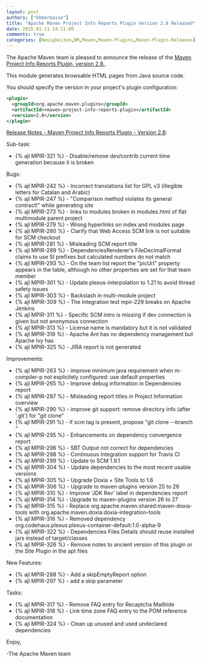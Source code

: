 ```yaml
---
layout: post
authors: ["khmarbaise"]
title: "Apache Maven Project Info Reports Plugin Version 2.8 Released"
date: 2015-01-11 14:11:00
comments: true
categories: [Neuigkeiten,BM,Maven,Maven-Plugins,Maven-Plugin-Releases]
---
```

The Apache Maven team is pleased to announce the release of the 
[Maven Project Info Reports Plugin, version 2.8.](https://maven.apache.org/plugins/maven-project-info-reports-plugin/).

This module generates browsable HTML pages from Java source code.


You should specify the version in your project's plugin configuration:

``` xml
<plugin>
  <groupId>org.apache.maven.plugins</groupId>
  <artifactId>>maven-project-info-reports-plugin</artifactId>
  <version>2.8</version>
</plugin>
```
<!-- more -->

[Release Notes - Maven Project Info Reports Plugin - Version 2.8](https://issues.apache.org/jira/secure/ReleaseNote.jspa?projectId=12317821&version=12331184):

Sub-task:

 * {% ajl MPIR-321 %} - Disable/remove dev/contrib current time generation because it is broken


Bugs:

 * {% ajl MPIR-242 %} - Incorrect translations list for GPL v3 (illegible letters for Catalan and Arabic)
 * {% ajl MPIR-247 %} - "Comparison method violates its general contract!" while generating site
 * {% ajl MPIR-273 %} - links to modules broken in modules.html of flat multimodule parent project
 * {% ajl MPIR-279 %} - Wrong hyperlinks on index and modules page
 * {% ajl MPIR-280 %} - Clarify that Web Access SCM link is not suitable for SCM checkout
 * {% ajl MPIR-281 %} - Misleading SCM report title
 * {% ajl MPIR-289 %} - DependenciesRenderer's FileDecimalFormat claims to use SI prefixes but calculated numbers do not match
 * {% ajl MPIR-293 %} - On the team list report the "picUrl" property appears in the table, although no other properties are set for that team member
 * {% ajl MPIR-301 %} - Update plexus-interpolation to 1.21 to avoid thread safety issues
 * {% ajl MPIR-303 %} - Backslash in multi-module project
 * {% ajl MPIR-309 %} - The Integration test mpir-229 breaks on Apache Jenkins
 * {% ajl MPIR-311 %} - Specific SCM intro is missing if dev connection is given but not anonymous connection
 * {% ajl MPIR-313 %} - License name is mandatory but it is not validated
 * {% ajl MPIR-319 %} - Apache Ant has no dependency management but Apache Ivy has
 * {% ajl MPIR-325 %} - JIRA report is not generated



Improvements:

 * {% ajl MPIR-263 %} - improve minimum java requirement when m-compiler-p not explicitely configured: use default properties
 * {% ajl MPIR-265 %} - Improve debug information in Dependencies report
 * {% ajl MPIR-287 %} - Misleading report titles in Project Information overview
 * {% ajl MPIR-290 %} - improve git support: remove directory info (after '.git') for "git clone"
 * {% ajl MPIR-291 %} - if scm tag is present, propose "git clone --branch <tag>"
 * {% ajl MPIR-295 %} - Enhancements on dependency convergence report
 * {% ajl MPIR-296 %} - SBT Output not correct for dependencies
 * {% ajl MPIR-298 %} - Continuous Integration support for Travis CI
 * {% ajl MPIR-299 %} - Update to SCM 1.9.1
 * {% ajl MPIR-304 %} - Update dependencies to the most recent usable versions
 * {% ajl MPIR-305 %} - Upgrade Doxia + Site Tools to 1.6
 * {% ajl MPIR-306 %} - Upgrade to maven-plugins version 25 to 26
 * {% ajl MPIR-310 %} - Improve 'JDK Rev' label in dependencies report
 * {% ajl MPIR-314 %} - Upgrade to maven-plugins version 26 to 27
 * {% ajl MPIR-315 %} - Replace org.apache.maven.shared:maven-doxia-tools with org.apache.maven.doxia:doxia-integration-tools
 * {% ajl MPIR-316 %} - Removed dependency org.codehaus.plexus:plexus-container-default:1.0-alpha-9
 * {% ajl MPIR-322 %} - Dependencies Files Details should reuse installed jars instead of target/classes
 * {% ajl MPIR-326 %} - Remove notes to ancient version of this plugin or the Site Plugin in the apt files

New Features:

 * {% ajl MPIR-288 %} - Add a skipEmptyReport option
 * {% ajl MPIR-297 %} - add a skip parameter


Tasks:

 * {% ajl MPIR-317 %} - Remove FAQ entry for Recaptcha Mailhide
 * {% ajl MPIR-318 %} - Link time zone FAQ entry to the POM reference documentation
 * {% ajl MPIR-324 %} - Clean up unused and used undeclared dependencies


Enjoy,

-The Apache Maven team 
